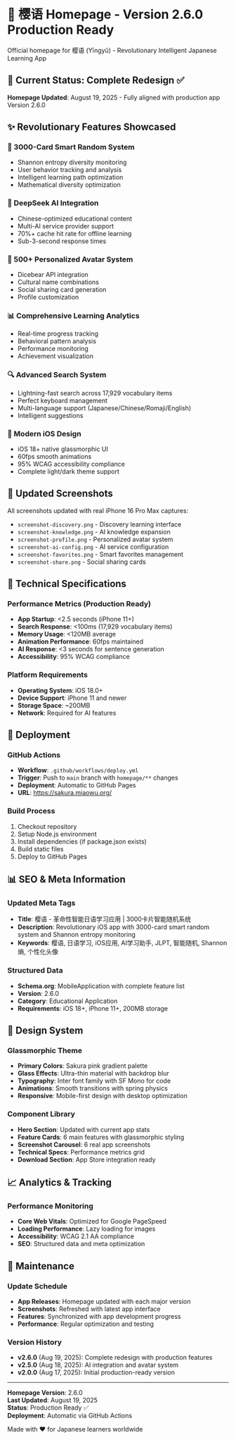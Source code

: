 # 🌸 樱语 Homepage - Version 2.6.0 Production Ready

Official homepage for 樱语 (Yīngyǔ) - Revolutionary Intelligent Japanese Learning App

## 🎉 Current Status: Complete Redesign ✅

**Homepage Updated**: August 19, 2025 - Fully aligned with production app Version 2.6.0

## ✨ Revolutionary Features Showcased

### 🧠 3000-Card Smart Random System
- Shannon entropy diversity monitoring
- User behavior tracking and analysis
- Intelligent learning path optimization
- Mathematical diversity optimization

### 🤖 DeepSeek AI Integration
- Chinese-optimized educational content
- Multi-AI service provider support
- 70%+ cache hit rate for offline learning
- Sub-3-second response times

### 👤 500+ Personalized Avatar System
- Dicebear API integration
- Cultural name combinations
- Social sharing card generation
- Profile customization

### 📊 Comprehensive Learning Analytics
- Real-time progress tracking
- Behavioral pattern analysis
- Performance monitoring
- Achievement visualization

### 🔍 Advanced Search System
- Lightning-fast search across 17,929 vocabulary items
- Perfect keyboard management
- Multi-language support (Japanese/Chinese/Romaji/English)
- Intelligent suggestions

### 🎨 Modern iOS Design
- iOS 18+ native glassmorphic UI
- 60fps smooth animations
- 95% WCAG accessibility compliance
- Complete light/dark theme support

## 📱 Updated Screenshots

All screenshots updated with real iPhone 16 Pro Max captures:
- `screenshot-discovery.png` - Discovery learning interface
- `screenshot-knowledge.png` - AI knowledge expansion
- `screenshot-profile.png` - Personalized avatar system
- `screenshot-ai-config.png` - AI service configuration
- `screenshot-favorites.png` - Smart favorites management
- `screenshot-share.png` - Social sharing cards

## 🎯 Technical Specifications

### Performance Metrics (Production Ready)
- **App Startup**: <2.5 seconds (iPhone 11+)
- **Search Response**: <100ms (17,929 vocabulary items)
- **Memory Usage**: <120MB average
- **Animation Performance**: 60fps maintained
- **AI Response**: <3 seconds for sentence generation
- **Accessibility**: 95% WCAG compliance

### Platform Requirements
- **Operating System**: iOS 18.0+
- **Device Support**: iPhone 11 and newer
- **Storage Space**: ~200MB
- **Network**: Required for AI features

## 🚀 Deployment

### GitHub Actions
- **Workflow**: `.github/workflows/deploy.yml`
- **Trigger**: Push to `main` branch with `homepage/**` changes
- **Deployment**: Automatic to GitHub Pages
- **URL**: https://sakura.miaowu.org/

### Build Process
1. Checkout repository
2. Setup Node.js environment
3. Install dependencies (if package.json exists)
4. Build static files
5. Deploy to GitHub Pages

## 📊 SEO & Meta Information

### Updated Meta Tags
- **Title**: 樱语 - 革命性智能日语学习应用 | 3000卡片智能随机系统
- **Description**: Revolutionary iOS app with 3000-card smart random system and Shannon entropy monitoring
- **Keywords**: 樱语, 日语学习, iOS应用, AI学习助手, JLPT, 智能随机, Shannon熵, 个性化头像

### Structured Data
- **Schema.org**: MobileApplication with complete feature list
- **Version**: 2.6.0
- **Category**: Educational Application
- **Requirements**: iOS 18+, iPhone 11+, 200MB storage

## 🎨 Design System

### Glassmorphic Theme
- **Primary Colors**: Sakura pink gradient palette
- **Glass Effects**: Ultra-thin material with backdrop blur
- **Typography**: Inter font family with SF Mono for code
- **Animations**: Smooth transitions with spring physics
- **Responsive**: Mobile-first design with desktop optimization

### Component Library
- **Hero Section**: Updated with current app stats
- **Feature Cards**: 6 main features with glassmorphic styling
- **Screenshot Carousel**: 6 real app screenshots
- **Technical Specs**: Performance metrics grid
- **Download Section**: App Store integration ready

## 📈 Analytics & Tracking

### Performance Monitoring
- **Core Web Vitals**: Optimized for Google PageSpeed
- **Loading Performance**: Lazy loading for images
- **Accessibility**: WCAG 2.1 AA compliance
- **SEO**: Structured data and meta optimization

## 🔄 Maintenance

### Update Schedule
- **App Releases**: Homepage updated with each major version
- **Screenshots**: Refreshed with latest app interface
- **Features**: Synchronized with app development progress
- **Performance**: Regular optimization and testing

### Version History
- **v2.6.0** (Aug 19, 2025): Complete redesign with production features
- **v2.5.0** (Aug 18, 2025): AI integration and avatar system
- **v2.0.0** (Aug 17, 2025): Initial production-ready version

---

**Homepage Version**: 2.6.0  
**Last Updated**: August 19, 2025  
**Status**: Production Ready ✅  
**Deployment**: Automatic via GitHub Actions

Made with ❤️ for Japanese learners worldwide
